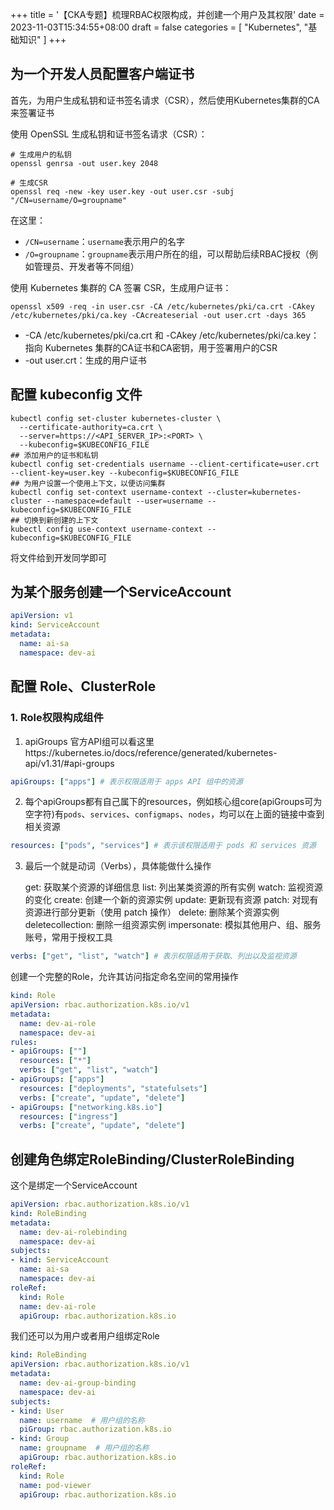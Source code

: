 +++
title = '【CKA专题】梳理RBAC权限构成，并创建一个用户及其权限'
date = 2023-11-03T15:34:55+08:00
draft = false
categories = [
    "Kubernetes",
    "基础知识"
]
+++


## 为一个开发人员配置客户端证书

首先，为用户生成私钥和证书签名请求（CSR），然后使用Kubernetes集群的CA来签署证书

使用 OpenSSL 生成私钥和证书签名请求（CSR）：
```shell
# 生成用户的私钥
openssl genrsa -out user.key 2048

# 生成CSR
openssl req -new -key user.key -out user.csr -subj "/CN=username/O=groupname"
```
在这里：
- `/CN=username`：`username`表示用户的名字
- `/O=groupname`：`groupname`表示用户所在的组，可以帮助后续RBAC授权（例如管理员、开发者等不同组）

使用 Kubernetes 集群的 CA 签署 CSR，生成用户证书：
```shell
openssl x509 -req -in user.csr -CA /etc/kubernetes/pki/ca.crt -CAkey /etc/kubernetes/pki/ca.key -CAcreateserial -out user.crt -days 365
```
- -CA /etc/kubernetes/pki/ca.crt 和 -CAkey /etc/kubernetes/pki/ca.key：指向 Kubernetes 集群的CA证书和CA密钥，用于签署用户的CSR
- -out user.crt：生成的用户证书

## 配置 kubeconfig 文件

```shell
kubectl config set-cluster kubernetes-cluster \
  --certificate-authority=ca.crt \
  --server=https://<API_SERVER_IP>:<PORT> \
  --kubeconfig=$KUBECONFIG_FILE
## 添加用户的证书和私钥
kubectl config set-credentials username --client-certificate=user.crt --client-key=user.key --kubeconfig=$KUBECONFIG_FILE
## 为用户设置一个使用上下文，以便访问集群
kubectl config set-context username-context --cluster=kubernetes-cluster --namespace=default --user=username --kubeconfig=$KUBECONFIG_FILE
## 切换到新创建的上下文
kubectl config use-context username-context --kubeconfig=$KUBECONFIG_FILE
```
将文件给到开发同学即可

## 为某个服务创建一个ServiceAccount

```yaml
apiVersion: v1
kind: ServiceAccount
metadata:
  name: ai-sa
  namespace: dev-ai
```

## 配置 Role、ClusterRole

### 1. Role权限构成组件

1. apiGroups 官方API组可以看这里https://kubernetes.io/docs/reference/generated/kubernetes-api/v1.31/#api-groups
```yaml
apiGroups: ["apps"] # 表示权限适用于 apps API 组中的资源
```
2. 每个apiGroups都有自己属下的resources，例如核心组core(apiGroups可为空字符)有`pods`、`services`、`configmaps`、`nodes`，均可以在上面的链接中查到相关资源
```yaml
resources: ["pods", "services"] # 表示该权限适用于 pods 和 services 资源
```
3. 最后一个就是动词（Verbs），具体能做什么操作

   get: 获取某个资源的详细信息
   list: 列出某类资源的所有实例
   watch: 监视资源的变化
   create: 创建一个新的资源实例
   update: 更新现有资源
   patch: 对现有资源进行部分更新（使用 patch 操作）
   delete: 删除某个资源实例
   deletecollection: 删除一组资源实例
   impersonate: 模拟其他用户、组、服务账号，常用于授权工具
```yaml
verbs: ["get", "list", "watch"] # 表示权限适用于获取、列出以及监视资源
```
创建一个完整的Role，允许其访问指定命名空间的常用操作

```yaml
kind: Role
apiVersion: rbac.authorization.k8s.io/v1
metadata:
  name: dev-ai-role
  namespace: dev-ai
rules:
- apiGroups: [""]
  resources: ["*"]
  verbs: ["get", "list", "watch"]
- apiGroups: ["apps"]
  resources: ["deployments", "statefulsets"]
  verbs: ["create", "update", "delete"]
- apiGroups: ["networking.k8s.io"]
  resources: ["ingress"]
  verbs: ["create", "update", "delete"]
```

## 创建角色绑定RoleBinding/ClusterRoleBinding

这个是绑定一个ServiceAccount
```yaml
apiVersion: rbac.authorization.k8s.io/v1
kind: RoleBinding
metadata:
  name: dev-ai-rolebinding
  namespace: dev-ai
subjects:
- kind: ServiceAccount
  name: ai-sa
  namespace: dev-ai
roleRef:
  kind: Role
  name: dev-ai-role
  apiGroup: rbac.authorization.k8s.io
```

我们还可以为用户或者用户组绑定Role

```yaml
kind: RoleBinding
apiVersion: rbac.authorization.k8s.io/v1
metadata:
  name: dev-ai-group-binding
  namespace: dev-ai
subjects:
- kind: User
  name: username  # 用户组的名称
  piGroup: rbac.authorization.k8s.io
- kind: Group
  name: groupname  # 用户组的名称
  apiGroup: rbac.authorization.k8s.io
roleRef:
  kind: Role
  name: pod-viewer
  apiGroup: rbac.authorization.k8s.io
```

